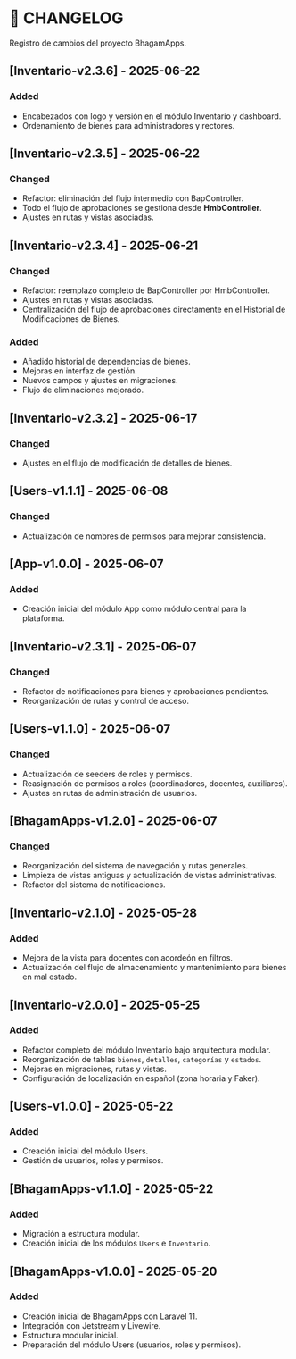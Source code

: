# 📒 CHANGELOG

Registro de cambios del proyecto BhagamApps.

## [Inventario-v2.3.6] - 2025-06-22
### Added
- Encabezados con logo y versión en el módulo Inventario y dashboard.
- Ordenamiento de bienes para administradores y rectores.

## [Inventario-v2.3.5] - 2025-06-22
### Changed
- Refactor: eliminación del flujo intermedio con BapController.
- Todo el flujo de aprobaciones se gestiona desde **HmbController**.
- Ajustes en rutas y vistas asociadas.

## [Inventario-v2.3.4] - 2025-06-21
### Changed
- Refactor: reemplazo completo de BapController por HmbController.
- Ajustes en rutas y vistas asociadas.
- Centralización del flujo de aprobaciones directamente en el Historial de Modificaciones de Bienes.

### Added
- Añadido historial de dependencias de bienes.
- Mejoras en interfaz de gestión.
- Nuevos campos y ajustes en migraciones.
- Flujo de eliminaciones mejorado.

## [Inventario-v2.3.2] - 2025-06-17
### Changed
- Ajustes en el flujo de modificación de detalles de bienes.

## [Users-v1.1.1] - 2025-06-08
### Changed
- Actualización de nombres de permisos para mejorar consistencia.

## [App-v1.0.0] - 2025-06-07
### Added
- Creación inicial del módulo App como módulo central para la plataforma.

## [Inventario-v2.3.1] - 2025-06-07
### Changed
- Refactor de notificaciones para bienes y aprobaciones pendientes.
- Reorganización de rutas y control de acceso.

## [Users-v1.1.0] - 2025-06-07
### Changed
- Actualización de seeders de roles y permisos.
- Reasignación de permisos a roles (coordinadores, docentes, auxiliares).
- Ajustes en rutas de administración de usuarios.

## [BhagamApps-v1.2.0] - 2025-06-07
### Changed
- Reorganización del sistema de navegación y rutas generales.
- Limpieza de vistas antiguas y actualización de vistas administrativas.
- Refactor del sistema de notificaciones.

## [Inventario-v2.1.0] - 2025-05-28
### Added
- Mejora de la vista para docentes con acordeón en filtros.
- Actualización del flujo de almacenamiento y mantenimiento para bienes en mal estado.

## [Inventario-v2.0.0] - 2025-05-25
### Added
- Refactor completo del módulo Inventario bajo arquitectura modular.
- Reorganización de tablas `bienes`, `detalles`, `categorías` y `estados`.
- Mejoras en migraciones, rutas y vistas.
- Configuración de localización en español (zona horaria y Faker).


## [Users-v1.0.0] - 2025-05-22
### Added
- Creación inicial del módulo Users.
- Gestión de usuarios, roles y permisos.

## [BhagamApps-v1.1.0] - 2025-05-22
### Added
- Migración a estructura modular.
- Creación inicial de los módulos `Users` e `Inventario`.

## [BhagamApps-v1.0.0] - 2025-05-20
### Added
- Creación inicial de BhagamApps con Laravel 11.
- Integración con Jetstream y Livewire.
- Estructura modular inicial.
- Preparación del módulo Users (usuarios, roles y permisos).
